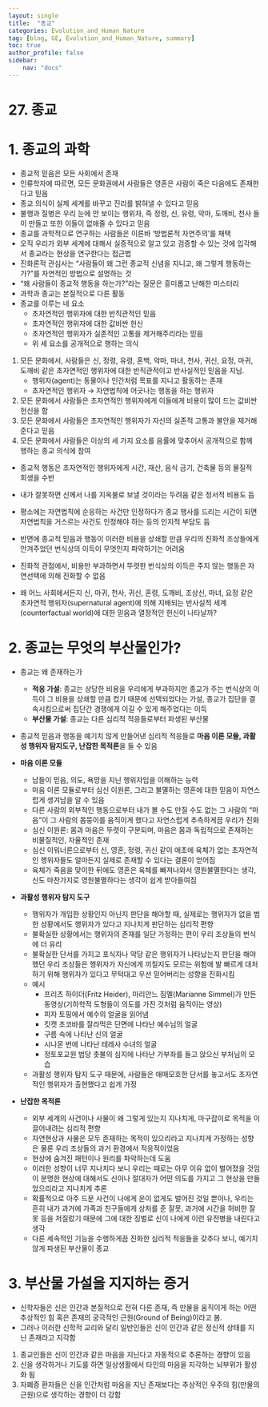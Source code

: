 ```yaml
---
layout: single
title:  "종교"
categories: Evolution_and_Human_Nature
tag: [blog, GE, Evolution_and_Human_Nature, summary]
toc: true
author_profile: false
sidebar:
    nav: "docs"
---
```


# 27. 종교

# 1. 종교의 과학

- 종교적 믿음은 모든 사회에서 존재
- 인류학자에 따르면, 모든 문화권에서 사람들은 영혼은 사람이 죽은 다음에도 존재한다고 믿음
- 종교 의식이 실제 세계를 바꾸고 진리를 밝혀낼 수 있다고 믿음
- 불행과 질병은 우리 눈에 안 보이는 행위자, 즉 정령, 신, 유령, 악마, 도깨비, 천사 들이 만들고 또한 이들이 없애줄 수 있다고 믿음
- 종교를 과학적으로 연구하는 사람들은 이른바 ‘방법론적 자연주의’를 채택
- 오직 우리가 외부 세계에 대해서 실증적으로 알고 있고 검증할 수 있는 것에 입각해서 종교라는 현상을 연구한다는 접근법
- 진화론적 관심사는 “사람들이 왜 그런 종교적 신념을 지니고, 왜 그렇게 행동하는가?”를 자연적인 방법으로 설명하는 것
- “왜 사람들이 종교적 행동을 하는가?”라는 질문은 흥미롭고 난해한 미스터리
- 과학과 종교는 본질적으로 다른 활동
- 종교를 이루는 네 요소
    - 초자연적인 행위자에 대한 반직관적인 믿음
    - 초자연적인 행위자에 대한 값비싼 헌신
    - 초자연적인 행위자가 실존적인 고통을 제거해주리라는 믿음
    - 위 세 요소를 공개적으로 행하는 의식

1. 모든 문화에서, 사람들은 신, 정령, 유령, 혼백, 악마, 마녀, 천사, 귀신, 요정, 마귀, 도깨비 같은 초자연적인 행위자에 대한 반직관적이고 반사실적인 믿음을 지님.
    - 행위자(agent)는 동물이나 인간처럼 목표를 지니고 활동하는 존재
    - 초자연적인 행위자 → 자연법칙에 어긋나는 행동을 하는 행위자
2. 모든 문화에서 사람들은 초자연적인 행위자에게 이들에게 비용이 많이 드는 값비싼 헌신을 함
3. 모든 문화에서 사람들은 초자연적인 행위자가 자신의 실존적 고통과 불안을 제거해준다고 믿음
4. 모든 문화에서 사람들은 이상의 세 가지 요소를 음률에 맞추어서 공개적으로 함께 행하는 종교 의식에 참여

- 종교적 행동은 초자연적인 행위자에게 시간, 재산, 음식 금기, 건축물 등의 물질적 희생을 수반
- 내가 잘못하면 신께서 나를 지옥불로 보낼 것이라는 두려움 같은 정서적 비용도 듬
- 평소에는 자연법칙에 순응하는 사건만 인정하다가 종교 행사를 드리는 시간이 되면 자연법칙을 거스르는 사건도 인정해야 하는 등의 인지적 부담도 듬
- 반면에 종교적 믿음과 행동이 이러한 비용을 상쇄할 만큼 우리의 진화적 조상들에게 안겨주었던 번식상의 이득이 무엇인지 파악하기는 어려움

- 진화적 관점에서, 비용만 부과하면서 뚜렷한 번식상의 이득은 주지 않는 행동은 자연선택에 의해 진화할 수 없음
- 왜 어느 사회에서든지 신, 마귀, 천사, 귀신, 혼령, 도깨비, 조상신, 마녀, 요정 같은 초자연적 행위자(supernatural agent)에 의해 지배되는 반사실적 세계(counterfactual world)에 대한 믿음과 열정적인 헌신이 나타날까?

# 2. 종교는 무엇의 부산물인가?

- 종교는 왜 존재하는가
    - **적응 가설**: 종교는 상당한 비용을 우리에게 부과하지만 종교가 주는 번식상의 이득이 그 비용을 상쇄할 만큼 컸기 때문에 선택되었다는 가설, 종교가 집단을 결속시킴으로써 집단간 경쟁에게 이길 수 있게 해주었다는 이득
    - **부산물 가설**: 종교는 다른 심리적 적응들로부터 파생된 부산물

- 종교적 믿음과 행동을 예기치 않게 만들어낸 심리적 적응들로 **마음 이론 모듈, 과활성 행위자 탐지도구, 난잡한 목적론**을 들 수 있음

- **마음 이론 모듈**
    - 남들이 믿음, 의도, 욕망을 지닌 행위자임을 이해하는 능력
    - 마음 이론 모듈로부터 심신 이원론, 그리고 불멸하는 영혼에 대한 믿음이 자연스럽게 생겨남을 알 수 있음
    - 다른 사람의 외부적인 행동으로부터 내가 볼 수도 만질 수도 없는 그 사람의 “마음”이 그 사람의 몸뚱이를 움직이게 했다고 자연스럽게 추측하게끔 우리가 진화
    - 심신 이원론: 몸과 마음은 뚜렷이 구분되며, 마음은 몸과 독립적으로 존재하는 비물질적인, 자율적인 존재
    - 심신 이워너론으로부터 신, 영혼, 정령, 귀신 같이 애초에 육체가 없는 초자연적인 행위자들도 얼마든지 실제로 존재할 수 있다는 결론이 얻어짐
    - 육체가 죽음을 맞이한 뒤에도 영혼은 육체를 빠져나와서 영원불멸한다는 생각, 신도 마찬가지로 영원불멸하다는 생각이 쉽게 받아들여짐

- **과활성 행위자 탐지 도구**
    - 행위자가 개입한 상황인지 아닌지 판단을 해야할 때, 실제로는 행위자가 없을 법한 상황에서도 행위자가 있다고 지나치게 판단하는 심리적 편향
    - 불확실한 상황에서는 행위자의 존재를 일단 가정하는 편이 우리 조상들의 번식에 더 유리
    - 불확실한 단서를 가지고 포식자나 악당 같은 행위자가 나타났는지 판단을 해야 했던 우리 조상들은 행위자가 자신에게 끼칠지도 모르는 위험에 발 빠르게 대처하기 위해 행위자가 있다고 무턱대고 우선 믿어버리는 성향을 진화시킴
    - 예시
        - 프리츠 하이더(Fritz Heider), 마리안느 짐멜(Marianne Simmel)가 만든 동영상(기하학적 도형들이 의도를 가진 것처럼 움직이는 영상)
        - 피자 토핑에서 예수의 얼굴을 읽어냄
        - 킷캣 초코바를 잘라먹은 단면에 나타난 예수님의 얼굴
        - 구름 속에 나타난 신의 얼굴
        - 시나몬 번에 나타난 테레사 수녀의 얼굴
        - 정토포교원 법당 촛불의 심지에 나타난 가부좌를 들고 앉으신 부처님의 모습
    - 과활성 행위자 탐지 도구 때문에, 사람들은 애매모호한 단서를 놓고서도 초자연적인 행위자가 출현했다고 쉽게 가정

- **난잡한 목적론**
    - 외부 세계의 사건이나 사물이 왜 그렇게 있는지 지나치게, 마구잡이로 목적을 이끌어내려는 심리적 편향
    - 자연현상과 사물은 모두 존재하는 목적이 있으리라고 지나치게 가정하는 성향은 물론 우리 조상들의 과거 환경에서 적응적이었음
    - 현상에 숨겨진 패턴이나 원리를 파악하는데 도움
    - 이러한 성향이 너무 지나치다 보니 우리는 때로는 아무 이유 없이 벌어졌을 것임이 분명한 현상에 대해서도 신이나 절대자가 어떤 의도를 가지고 그 현상을 만들었으리라고 지나치게 추론
    - 확률적으로 아주 드문 사건이 나에게 운이 없게도 벌어진 것일 뿐이나, 우리는 흔히 내가 과거에 가족과 친구들에게 상처를 준 잘못, 과거에 시간을 허비한 잘못 등을 저질렀기 때문에 그에 대한 징벌로 신이 나에게 이런 유전병을 내린다고 생각
    - 다른 세속적인 기능을 수행하게끔 진화한 심리적 적응들을 갖추다 보니, 예기치 않게 파생된 부산물이 종교

# 3. 부산물 가설을 지지하는 증거

- 신학자들은 신은 인간과 본질적으로 전혀 다른 존재, 즉 만물을 움직이게 하는 어떤 추상적인 힘 혹은 존재의 궁극적인 근원(Ground of Being)이라고 봄.
- 그러나 이러한 신학적 교리와 달리 일반인들은 신이 인간과 같은 정신적 상태를 지닌 존재라고 지각함
1. 종교인들은 신이 인간과 같은 마음을 지닌다고 자동적으로 추론하는 경향이 있음
2. 신을 생각하거나 기도를 하면 일상생활에서 타인의 마음을 지각하는 뇌부위가 활성화 됨
3. 자폐증 환자들은 신을 인간처럼 마음을 지닌 존재보다는 추상적인 우주의 힘(만물의 근원)으로 생각하는 경향이 더 강함